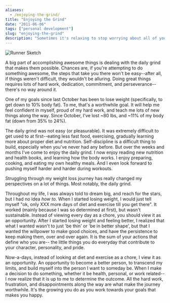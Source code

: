 ```yaml
---
aliases:
  - /enjoying-the-grind/
title: "Enjoying the Grind"
date: "2011-06-06"
tags: ["personal development"]
slug: "enjoying-the-grind"
description: "Sometimes it's relaxing to stop worrying about all of your goals and aspirations and just enjoy the present."
---
```



![Runner Sketch][]


A big part of accomplishing awesome things is dealing with the daily grind that
makes them possible.  Chances are, if you're attempting to do something
awesome, the steps that take you there won't be easy--after all, if things
weren't difficult, they wouldn't be alluring.  Doing great things requires lots
of hard work, dedication, commitment, and perseverance--there's no way around
it.

One of my goals since last October has been to lose weight (specifically, to
get down to 10% body fat).  To me, that's a worthwhile goal.  It will help me
feel confident in myself, proud of my hard work, and teach me lots of new
things along the way.  Since October, I've lost ~80 lbs, and ~11% of my body
fat (down from 35% to 24%).

The daily grind was not easy (or pleasurable).  It was extremely difficult to
get used to at first--eating less fast food, exercising, gradually learning
more about proper diet and nutrition.  Self-discipline is a difficult thing to
build, especially when you've never had any before.  But over the weeks and
months I've come to enjoy the daily grind.  I now enjoy reading new nutrition
and health books, and learning how the body works.  I enjoy preparing, cooking,
and eating my own healthy meals.  And I even look forward to pushing myself
harder and harder during workouts.

Struggling through my weight loss journey has really changed my perspectives on
a lot of things.  Most notably, the daily grind.

Throughout my life, I was always told to dream big, and reach for the stars,
but I had no idea *how to*.  When I started losing weight, I would just tell
myself "ok, only XXX more days of diet and exercise till you get there".  It
worked (mainly because I was so determined at first), but wasn't sustainable.
Instead of viewing every day as a chore, you should view it as an opportunity.
After I started losing weight and feeling better, I realized that what I wanted
wasn't to just 'be thin' or 'be in better shape', but that I wanted the
willpower to make good choices, and have the persistence to keep making them,
over and over again.  It is the sum of your actions that define who you are--
the little things you do everyday that contribute to your character,
personality, and pride.

Now-a-days, instead of looking at diet and exercise as a chore, I view it as an
opportunity.  An opportunity to become a better person, to transcend my limits,
and build myself into the person I want to someday be.  When I make a decision
to do something, whether it be health, personal, or work related--I now realize
that it is up to me to determine the outcome.  All the hard work, frustration,
and disappointments along the way are what make the journey worthwhile.  It's
the growing you do as you work towards your goals that makes you happy.


  [Runner Sketch]: /static/images/2011/runner-sketch.png "Runner Sketch"
